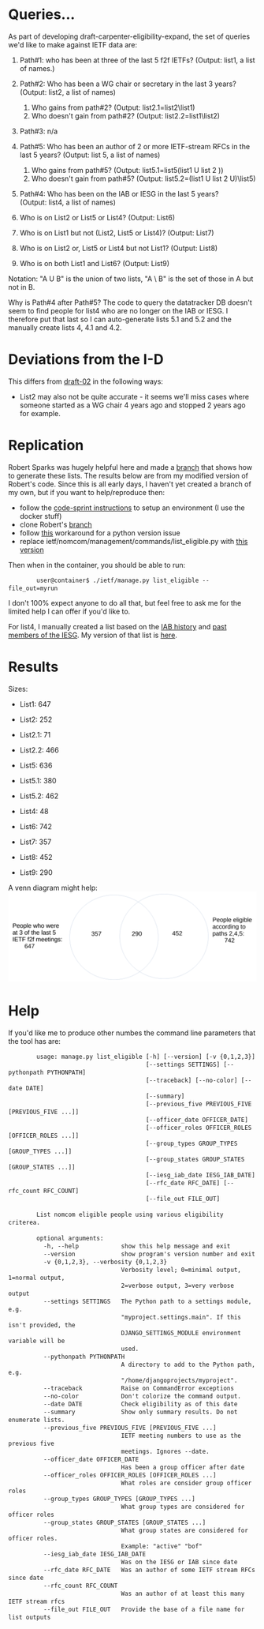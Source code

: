 
# Queries...

As part of developing draft-carpenter-eligibility-expand, the set of queries
we'd like to make against IETF data are:

1. Path#1: who has been at three of the last 5 f2f IETFs?
   (Output: list1, a list of names.)

1. Path#2: Who has been a WG chair or secretary in the last 3 years?  
   (Output: list2, a list of names)

    1. Who gains from path#2? (Output: list2.1=list2\list1)
    1. Who doesn't gain from path#2? (Output: list2.2=list1\list2)

1. Path#3: n/a

1. Path#5: Who has been an author of 2 or more IETF-stream RFCs in the last 5
   years?  (Output: list 5, a list of names)

    1. Who gains from path#5? (Output: list5.1=list5\(list1 U list 2 ))
    1. Who doesn't gain from path#5? (Output: list5.2=(list1 U list 2 U)\list5)

1. Path#4: Who has been on the IAB or IESG in the last 5 years?  
   (Output: list4, a list of names)

1. Who is on List2 or List5 or List4? 
   (Output: List6)

1. Who is on List1 but not (List2, List5 or List4)?
   (Output: List7)

1. Who is on List2 or, List5 or List4 but not List1?
   (Output: List8)

1. Who is on both List1 and List6?
   (Output: List9)

Notation: "A U B" is the union of two lists, "A \ B" is the set of those in A
but not in B.

Why is Path#4 after Path#5? The code to query the datatracker DB doesn't 
seem to find people for list4 who are no longer on the IAB or IESG. I
therefore put that last so I can auto-generate lists 5.1 and 5.2 and
the manually create lists 4, 4.1 and 4.2.

# Deviations from the I-D

This differs from [draft-02](https://tools.ietf.org/html/draft-carpenter-eligibility-expand-02)
in the following ways:

- List2 may also not be quite accurate - it seems we'll miss cases where
someone started as a WG chair 4 years ago and stopped 2 years ago for
example.

# Replication

Robert Sparks was hugely helpful here and made a 
[branch](https://svn.tools.ietf.org/svn/tools/ietfdb/personal/rjs/6.127.1.dev1-eligibility)
that shows how to generate these lists. The results below are from my modified
version of Robert's code. Since this is all early days, I haven't yet created
a branch of my own, but if you want to help/reproduce then:

- follow the [code-sprint instructions](SprintCoderSetup) to setup an environment (I use the docker stuff)
- clone Robert's [branch](https://svn.tools.ietf.org/svn/tools/ietfdb/personal/rjs/6.127.1.dev1-eligibility)
- follow [this](https://pypi.org/project/backports-datetime-fromisoformat/) workaround for a python version issue
- replace ietf/nomcom/management/commands/list_eligible.py with [this version](list_eligibile.py)

Then when in the container, you should be able to run:

            user@container$ ./ietf/manage.py list_eligible --file_out=myrun

I don't 100% expect anyone to do all that, but feel free to ask me for
the limited help I can offer if you'd like to.

For list4, I manually created a list based on the [IAB history](https://www.iab.org/about/history/)
and [past members of the IESG](https://www.ietf.org/about/groups/iesg/past-members/). My version
of that list is [here](list4.csv).

# Results

Sizes:
- List1: 647
- List2: 252
- List2.1: 71
- List2.2: 466
- List5: 636
- List5.1: 380
- List5.2: 462
- List4: 48

- List6: 742
- List7: 357
- List8: 452
- List9: 290

A venn diagram might help: ![venn diagram](venn.png) 

# Help

If you'd like me to produce other numbes the command line parameters that 
the tool has are:

			usage: manage.py list_eligible [-h] [--version] [-v {0,1,2,3}]
			                               [--settings SETTINGS] [--pythonpath PYTHONPATH]
			                               [--traceback] [--no-color] [--date DATE]
			                               [--summary]
			                               [--previous_five PREVIOUS_FIVE [PREVIOUS_FIVE ...]]
			                               [--officer_date OFFICER_DATE]
			                               [--officer_roles OFFICER_ROLES [OFFICER_ROLES ...]]
			                               [--group_types GROUP_TYPES [GROUP_TYPES ...]]
			                               [--group_states GROUP_STATES [GROUP_STATES ...]]
			                               [--iesg_iab_date IESG_IAB_DATE]
			                               [--rfc_date RFC_DATE] [--rfc_count RFC_COUNT]
			                               [--file_out FILE_OUT]
			
			List nomcom eligible people using various eligibility criterea.
			
			optional arguments:
			  -h, --help            show this help message and exit
			  --version             show program's version number and exit
			  -v {0,1,2,3}, --verbosity {0,1,2,3}
			                        Verbosity level; 0=minimal output, 1=normal output,
			                        2=verbose output, 3=very verbose output
			  --settings SETTINGS   The Python path to a settings module, e.g.
			                        "myproject.settings.main". If this isn't provided, the
			                        DJANGO_SETTINGS_MODULE environment variable will be
			                        used.
			  --pythonpath PYTHONPATH
			                        A directory to add to the Python path, e.g.
			                        "/home/djangoprojects/myproject".
			  --traceback           Raise on CommandError exceptions
			  --no-color            Don't colorize the command output.
			  --date DATE           Check eligibility as of this date
			  --summary             Show only summary results. Do not enumerate lists.
			  --previous_five PREVIOUS_FIVE [PREVIOUS_FIVE ...]
			                        IETF meeting numbers to use as the previous five
			                        meetings. Ignores --date.
			  --officer_date OFFICER_DATE
			                        Has been a group officer after date
			  --officer_roles OFFICER_ROLES [OFFICER_ROLES ...]
			                        What roles are consider group officer roles
			  --group_types GROUP_TYPES [GROUP_TYPES ...]
			                        What group types are considered for officer roles
			  --group_states GROUP_STATES [GROUP_STATES ...]
			                        What group states are considered for officer roles.
			                        Example: "active" "bof"
			  --iesg_iab_date IESG_IAB_DATE
			                        Was on the IESG or IAB since date
			  --rfc_date RFC_DATE   Was an author of some IETF stream RFCs since date
			  --rfc_count RFC_COUNT
			                        Was an author of at least this many IETF stream rfcs
			  --file_out FILE_OUT   Provide the base of a file name for list outputs

